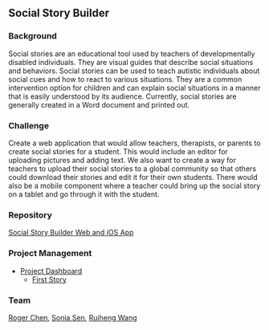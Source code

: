 Social Story Builder
--------------------

### Background

Social stories are an educational tool used by teachers of developmentally disabled individuals. They are visual guides that describe social situations and behaviors. Social stories can be used to teach autistic individuals about social cues and how to react to various situations. They are a common intervention option for children and can explain social situations in a manner that is easily understood by its audience. Currently, social stories are generally created in a Word document and printed out.

### Challenge

Create a web application that would allow teachers, therapists, or parents to create social stories for a student. This would include an editor for uploading pictures and adding text. We also want to create a way for teachers to upload their social stories to a global community so that others could download their stories and edit it for their own students. There would also be a mobile component where a teacher could bring up the social story on a tablet and go through it with the student.

### Repository

[Social Story Builder Web and iOS App](https://github.com/szsen/SocialStoryBuilder)

### Project Management
* [Project Dashboard](https://waffle.io/szsen/SocialStoryBuilder)
  * [First Story](https://github.com/szsen/SocialStoryBuilder/issues/8)

### Team

[Roger Chen](/people/roger-chen.md), [Sonia Sen](/people/sonia-sen.md), [Ruiheng Wang](/people/ruiheng-wang.md)